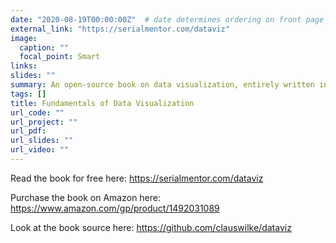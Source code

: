 ```yaml
---
date: "2020-08-19T00:00:00Z"  # date determines ordering on front page
external_link: "https://serialmentor.com/dataviz"
image:
  caption: ""
  focal_point: Smart
links:
slides: ""
summary: An open-source book on data visualization, entirely written in R Markdown.
tags: []
title: Fundamentals of Data Visualization
url_code: ""
url_project: ""
url_pdf:
url_slides: ""
url_video: ""
---
```


Read the book for free here: https://serialmentor.com/dataviz

Purchase the book on Amazon here: https://www.amazon.com/gp/product/1492031089

Look at the book source here: https://github.com/clauswilke/dataviz